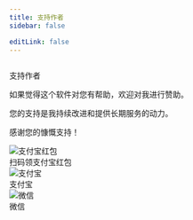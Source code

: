```yaml
---
title: 支持作者
sidebar: false

editLink: false
---
```


<div class="column justify-center items-center">
  <p class="text-primary">支持作者</p>
  <p class="q-mx-md">如果觉得这个软件对您有帮助，欢迎对我进行赞助。</p>
  <p class="q-mx-md">您的支持是我持续改进和提供长期服务的动力。</p>
  <p class="q-mx-md">感谢您的慷慨支持！</p>
  <div class="row justify-center items-center q-gutter-lg">
    <div class="column items-center">
      <img class="hover-card" style="max-width:188px;" src="https://s2.loli.net/2024/06/03/snNj5Q9wfuV8cRH.png" alt="支付宝红包">
      <div class="q-mt-sm">扫码领支付宝红包</div>
    </div>
    <div class="column items-center">
      <img class="max-width-200 hover-card" src="https://s2.loli.net/2024/06/03/yJ1HEAvRScIoMwh.png" alt="支付宝">
      <div class="q-mt-sm">支付宝</div>
    </div>
    <div class="column items-center">
      <img class="max-width-200 hover-card" src="https://s2.loli.net/2024/06/03/3CQtphrsW1DF6bd.png" alt="微信">
      <div class="q-mt-sm">微信</div>
    </div>
  </div>
  <div class="q-mb-xl"></div>
</div>



